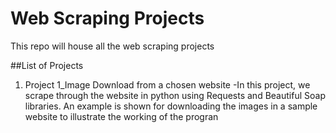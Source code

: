 # Web Scraping Projects
This repo will house all the web scraping projects

##List of Projects
1. Project 1_Image Download from a chosen website
-In this project, we scrape through the website in python using Requests and Beautiful Soap libraries. An example is shown for downloading the images in a sample website to illustrate the working of the progran